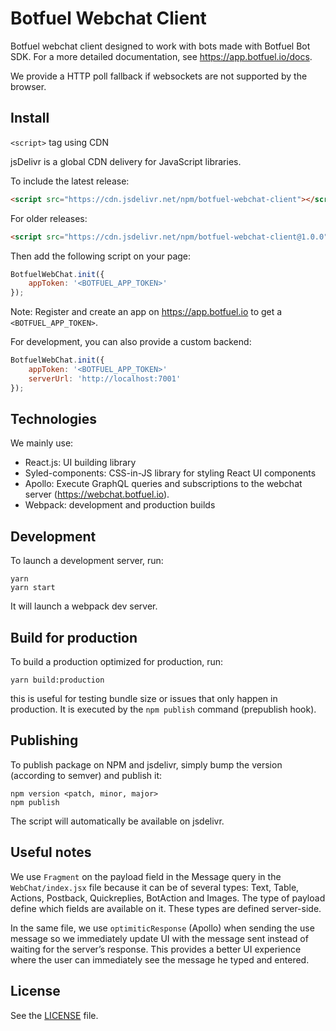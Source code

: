 # Botfuel Webchat Client

Botfuel webchat client designed to work with bots made with Botfuel Bot SDK.
For a more detailed documentation, see https://app.botfuel.io/docs.

We provide a HTTP poll fallback if websockets are not supported by the browser.

## Install

`<script>` tag using CDN

jsDelivr is a global CDN delivery for JavaScript libraries.

To include the latest release:

```html
<script src="https://cdn.jsdelivr.net/npm/botfuel-webchat-client"></script>
```

For older releases:

```html
<script src="https://cdn.jsdelivr.net/npm/botfuel-webchat-client@1.0.0"></script>
```

Then add the following script on your page:

```javascript
BotfuelWebChat.init({
    appToken: '<BOTFUEL_APP_TOKEN>'
});
```

Note: Register and create an app on https://app.botfuel.io to get a `<BOTFUEL_APP_TOKEN>`.

For development, you can also provide a custom backend:

```javascript
BotfuelWebChat.init({
    appToken: '<BOTFUEL_APP_TOKEN>'
    serverUrl: 'http://localhost:7001'
});
```

## Technologies

We mainly use:

- React.js: UI building library
- Syled-components: CSS-in-JS library for styling React UI components
- Apollo: Execute GraphQL queries and subscriptions to the webchat server (https://webchat.botfuel.io).
- Webpack: development and production builds

## Development

To launch a development server, run:

```shell
yarn
yarn start
```

It will launch a webpack dev server.

## Build for production

To build a production optimized for production, run:

```shell
yarn build:production
```

this is useful for testing bundle size or issues that only happen in production.
It is executed by the `npm publish` command (prepublish hook).

## Publishing

To publish package on NPM and jsdelivr, simply bump the version (according to semver) and publish it:

```
npm version <patch, minor, major>
npm publish
```

The script will automatically be available on jsdelivr.

## Useful notes

We use `Fragment` on the payload field in the Message query in the `WebChat/index.jsx` file because it can be of several types: Text, Table, Actions, Postback, Quickreplies, BotAction and Images. The type of payload define which fields are available on it. These types are defined server-side.

In the same file, we use `optimiticResponse` (Apollo) when sending the use message so we immediately update UI with the message sent instead of waiting for the server’s response. This provides a better UI experience where the user can immediately see the message he typed and entered.

## License

See the [LICENSE](LICENSE.md) file.
